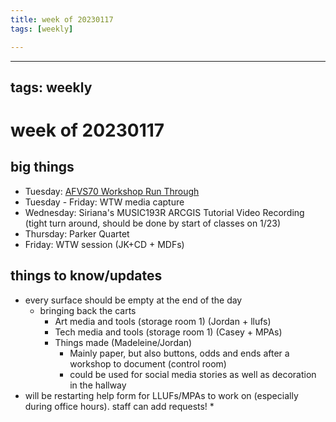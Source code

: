 ```yaml
---
title: week of 20230117
tags: [weekly]

---
```


---
tags: weekly
---

# week of 20230117

## big things
* Tuesday: [AFVS70 Workshop Run Through](https://hackmd.io/1E54TMyFQyyIuJhCs3y73Q?view) 
* Tuesday - Friday: WTW media capture
* Wednesday: Siriana's MUSIC193R ARCGIS Tutorial Video Recording (tight turn around, should be done by start of classes on 1/23)
* Thursday: Parker Quartet
* Friday: WTW session (JK+CD + MDFs)
## things to know/updates
* every surface should be empty at the end of the day
    * bringing back the carts
        * Art media and tools (storage room 1) (Jordan + llufs)
        * Tech media and tools (storage room 1) (Casey + MPAs)
        * Things made (Madeleine/Jordan)
            * Mainly paper, but also buttons, odds and ends after a workshop to document (control room)
            * could be used for social media stories as well as decoration in the hallway
* will be restarting help form for LLUFs/MPAs to work on (especially during office hours). staff can add requests!
    * 